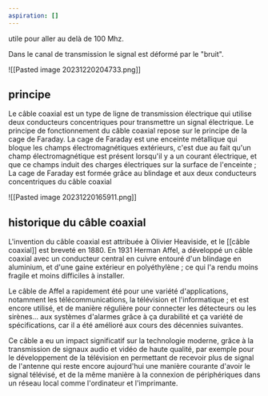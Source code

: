```yaml
---
aspiration: []
---
```


utile pour aller au delà de 100 Mhz.

Dans le canal de transmission le signal est déformé par le "bruit".

![[Pasted image 20231220204733.png]]
## principe
Le câble coaxial est un type de ligne de transmission électrique qui utilise deux conducteurs concentriques pour transmettre un signal électrique.
Le principe de fonctionnement du câble coaxial repose sur le principe de la cage de Faraday. La cage de Faraday est une enceinte métallique qui bloque les champs électromagnétiques extérieurs, c'est due au fait qu'un champ électromagnétique est présent lorsqu'il y a un courant électrique, et que ce champs induit des charges électriques sur la surface de l'enceinte ; La cage de Faraday est formée grâce au blindage et aux deux conducteurs concentriques du câble coaxial

![[Pasted image 20231220165911.png]]

## historique du câble coaxial
L'invention du câble coaxial est attribuée à Olivier Heaviside, et le [[câble coaxial]] est breveté en 1880. En 1931 Herman Affel, a développé un câble coaxial avec un conducteur central en cuivre entouré d'un blindage en aluminium, et d'une gaine extérieur en polyéthylène ; ce qui l'a rendu moins fragile et moins difficiles à installer.

Le câble de Affel a rapidement été pour une variété d'applications, notamment les télécommunications, la télévision et l'informatique ; et est encore utilisé, et de manière régulière pour connecter les détecteurs ou les sirènes... aux systèmes d'alarmes grâce à ça durabilité et ça variété de spécifications, car il a été amélioré aux cours des décennies suivantes. 

Ce câble a eu un impact significatif sur la technologie moderne, grâce à la transmission de signaux audio et vidéo de haute qualité, par exemple pour le développement de la télévision en permettant de recevoir plus de signal de l'antenne qui reste encore aujourd'hui une manière courante d'avoir le signal télévisé, et de la même manière à la connexion de périphériques dans un réseau local comme l'ordinateur et l'imprimante.
